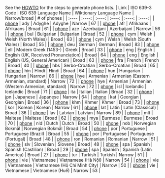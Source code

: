 See the [HOWTO](HOWTO.md) for the steps to generate phone lists.
| Link | ISO 639-3 Code | ISO 639 Language Name | Wiktionary Language Name | Narrow/broad | # of phones |
| :---- | :----: | :----: | :----: | :----: | :----: |
| [phone](phones/ady_narrow.phones) | ady | Adyghe | Adyghe | Narrow | 67 |
| [phone](phones/afr_broad.phones) | afr | Afrikaans | Afrikaans | Broad | 61 |
| [phone](phones/aze_narrow.phones) | aze | Azerbaijani | Azerbaijani | Narrow | 56 |
| [phone](phones/bul_broad.phones) | bul | Bulgarian | Bulgarian | Broad | 52 |
| [phone](phones/cym_nw_broad.phones) | cym | Welsh | Welsh (North Wales) | Broad | 63 |
| [phone](phones/cym_sw_broad.phones) | cym | Welsh | Welsh (South Wales) | Broad | 55 |
| [phone](phones/deu_broad.phones) | deu | German | German | Broad | 83 |
| [phone](phones/ell_broad.phones) | ell | Modern Greek (1453-) | Greek | Broad | 33 |
| [phone](phones/eng_uk_broad.phones) | eng | English | English (UK, Received Pronunciation) | Broad | 64 |
| [phone](phones/eng_us_broad.phones) | eng | English | English (US, General American) | Broad | 63 |
| [phone](phones/fra_broad.phones) | fra | French | French | Broad | 40 |
| [phone](phones/hbs_broad.phones) | hbs | Serbo-Croatian | Serbo-Croatian | Broad | 65 |
| [phone](phones/hin_broad.phones) | hin | Hindi | Hindi | Broad | 64 |
| [phone](phones/hun_narrow.phones) | hun | Hungarian | Hungarian | Narrow | 86 |
| [phone](phones/hye_e_narrow.phones) | hye | Armenian | Armenian (Eastern Armenian, standard) | Narrow | 72 |
| [phone](phones/hye_w_narrow.phones) | hye | Armenian | Armenian (Western Armenian, standard) | Narrow | 72 |
| [phone](phones/isl_broad.phones) | isl | Icelandic | Icelandic | Broad | 71 |
| [phone](phones/ita_broad.phones) | ita | Italian | Italian | Broad | 32 |
| [phone](phones/jpn_narrow.phones) | jpn | Japanese | Japanese | Narrow | 64 |
| [phone](phones/kat_broad.phones) | kat | Georgian | Georgian | Broad | 36 |
| [phone](phones/khm_broad.phones) | khm | Khmer | Khmer | Broad | 73 |
| [phone](phones/kor_narrow.phones) | kor | Korean | Korean | Narrow | 61 |
| [phone](phones/lat_clas_broad.phones) | lat | Latin | Latin (Classical) | Broad | 36 |
| [phone](phones/lav_narrow.phones) | lav | Latvian | Latvian | Narrow | 89 |
| [phone](phones/mlt_broad.phones) | mlt | Maltese | Maltese | Broad | 62 |
| [phone](phones/mya_broad.phones) | mya | Burmese | Burmese | Broad | 70 |
| [phone](phones/nld_broad.phones) | nld | Dutch | Dutch | Broad | 50 |
| [phone](phones/nob_broad.phones) | nob | Norwegian Bokmål | Norwegian Bokmål | Broad | 54 |
| [phone](phones/por_bz_broad.phones) | por | Portuguese | Portuguese (Brazil) | Broad | 55 |
| [phone](phones/por_po_broad.phones) | por | Portuguese | Portuguese (Portugal) | Broad | 48 |
| [phone](phones/ron_narrow.phones) | ron | Romanian | Romanian | Narrow | 51 |
| [phone](phones/slv_broad.phones) | slv | Slovenian | Slovene | Broad | 48 |
| [phone](phones/spa_ca_broad.phones) | spa | Spanish | Spanish (Castilian) | Broad | 29 |
| [phone](phones/spa_la_broad.phones) | spa | Spanish | Spanish (Latin America) | Broad | 27 |
| [phone](phones/tur_narrow.phones) | tur | Turkish | Turkish | Narrow | 51 |
| [phone](phones/vie_hanoi_narrow.phones) | vie | Vietnamese | Vietnamese (Hà Nội) | Narrow | 54 |
| [phone](phones/vie_hcmc_narrow.phones) | vie | Vietnamese | Vietnamese (Hồ Chí Minh City) | Narrow | 50 |
| [phone](phones/vie_hue_narrow.phones) | vie | Vietnamese | Vietnamese (Huế) | Narrow | 53 |
